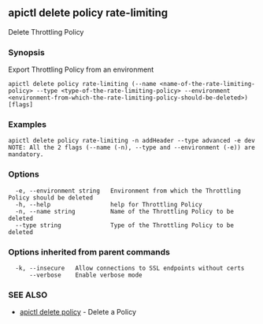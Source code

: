 ## apictl delete policy rate-limiting

Delete Throttling Policy

### Synopsis

Export Throttling Policy from an environment

```
apictl delete policy rate-limiting (--name <name-of-the-rate-limiting-policy> --type <type-of-the-rate-limiting-policy> --environment <environment-from-which-the-rate-limiting-policy-should-be-deleted>) [flags]
```

### Examples

```
apictl delete policy rate-limiting -n addHeader --type advanced -e dev
NOTE: All the 2 flags (--name (-n), --type and --environment (-e)) are mandatory.
```

### Options

```
  -e, --environment string   Environment from which the Throttling Policy should be deleted
  -h, --help                 help for Throttling Policy
  -n, --name string          Name of the Throttling Policy to be deleted
  --type string              Type of the Throttling Policy to be deleted
```

### Options inherited from parent commands

```
  -k, --insecure   Allow connections to SSL endpoints without certs
      --verbose    Enable verbose mode
```

### SEE ALSO

* [apictl delete policy](apictl_delete_policy.md) - Delete a Policy

